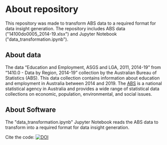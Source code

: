 # About repository

This repository was made to transform ABS data to a required format for data insight generation. The repository includes ABS data ("14100do0005_2014-19.xlsx") and Jupyter Notebook ("data_transformation.ipynb").

## About data
The data “Education and Employment, ASGS and LGA, 2011, 2014-19” from “1410.0 - Data by Region, 2014-19” collection by the Australian Bureau of Statistics (ABS). This data collection contains information about education and employment in Australia between 2014 and 2019. The [ABS](https://www.abs.gov.au/) is a national statistical agency in Australia and provides a wide range of statistical data collections on economic, population, environmental, and social issues.

## About Software
The "data_transformation.ipynb" Jupyter Notebook reads the ABS data to transform into a required format for data insight generation.

Cite the code: [![DOI](https://zenodo.org/badge/357394635.svg)](https://zenodo.org/badge/latestdoi/357394635)
